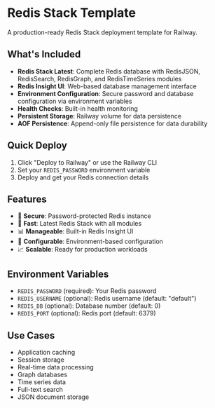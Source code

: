# Redis Stack Template

A production-ready Redis Stack deployment template for Railway.

## What's Included

- **Redis Stack Latest**: Complete Redis database with RedisJSON, RedisSearch, RedisGraph, and RedisTimeSeries modules
- **Redis Insight UI**: Web-based database management interface
- **Environment Configuration**: Secure password and database configuration via environment variables
- **Health Checks**: Built-in health monitoring
- **Persistent Storage**: Railway volume for data persistence
- **AOF Persistence**: Append-only file persistence for data durability

## Quick Deploy

1. Click "Deploy to Railway" or use the Railway CLI
2. Set your `REDIS_PASSWORD` environment variable
3. Deploy and get your Redis connection details

## Features

- 🔐 **Secure**: Password-protected Redis instance
- 🚀 **Fast**: Latest Redis Stack with all modules
- 📊 **Manageable**: Built-in Redis Insight UI
- 🔧 **Configurable**: Environment-based configuration
- 📈 **Scalable**: Ready for production workloads

## Environment Variables

- `REDIS_PASSWORD` (required): Your Redis password
- `REDIS_USERNAME` (optional): Redis username (default: "default")
- `REDIS_DB` (optional): Database number (default: 0)
- `REDIS_PORT` (optional): Redis port (default: 6379)

## Use Cases

- Application caching
- Session storage
- Real-time data processing
- Graph databases
- Time series data
- Full-text search
- JSON document storage
